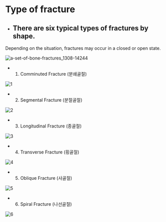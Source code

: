 # Type of fracture

- ## There are six typical types of fractures by shape.
Depending on the situation, fractures may occur in a closed or open state.

![a-set-of-bone-fractures_1308-14244](https://github.com/back582/master-thesis/assets/17943248/bfba62d8-1908-4a46-b12e-207a570ca3b0)  

- 1. Comminuted Fracture (분쇄골절)

![1](https://github.com/kangminjun2024/Master-Thesis/assets/162010036/e09f40b4-8187-465a-a459-43d7ee7fd898)

- 2. Segmental Fracture (분절골절)

![2](https://github.com/kangminjun2024/Master-Thesis/assets/162010036/de4a2388-fdd5-49c2-9658-365f86e79024)  

- 3. Longitudinal Fracture (종골절)

![3](https://github.com/kangminjun2024/Master-Thesis/assets/162010036/45194673-95bd-4aed-8297-dac46b33e465)

- 4. Transverse Fracture (횡골절)

![4](https://github.com/kangminjun2024/Master-Thesis/assets/162010036/152e8be0-a931-4c99-92a0-4fb2480374a6)  

- 5. Oblique Fracture (사골절)

![5](https://github.com/kangminjun2024/Master-Thesis/assets/162010036/75bbfa3c-99fc-4ca6-8fe2-8761cd17cc96)

- 6. Spiral Fracture (나선골절)

![6](https://github.com/kangminjun2024/Master-Thesis/assets/162010036/8c3427e5-f920-4072-bb19-e4cedcfe6f10)

